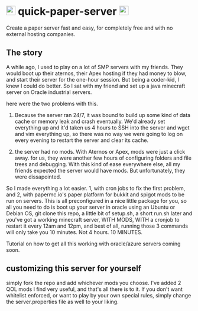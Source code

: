 # <img src="https://emoji.discord.st/emojis/768b108d-274f-4f44-a634-8477b16efce7.gif" width="25"> quick-paper-server <img src="https://emoji.discord.st/emojis/768b108d-274f-4f44-a634-8477b16efce7.gif" width="25">
 Create a paper server fast and easy, for completely free and with no external hosting companies.
 
 
 ## The story
 
 A while ago, I used to play on a lot of SMP servers with my friends. They would boot up their aternos, their Apex hosting if they had money to blow, and start their server for the one-hour session. But being a coder-kid, I knew I could do better. So I sat with my friend and set up a java minecraft server on Oracle industrial servers. 
 
 here were the two problems with this.
 1. Because the server ran 24/7, it was bound to build up some kind of data cache or memory leak and crash eventually. We'd already set everything up and it'd taken us 4 hours to SSH into the server and wget and vim everything up, so there was no way we were going to log on every evening to restart the server and clear its cache.
 
 2. the server had no mods. With Aternos or Apex, mods were just a click away. for us, they were another few hours of configuring folders and file trees and debugging. With this kind of ease everywhere else, all my friends expected the server would have mods. But unfortunately, they were dissapointed.
 
 So I made everything a lot easier. 1, with cron jobs to fix the first problem, and 2, with papermc.io's paper platform for bukkit and spigot mods to be run on servers. This is all preconfigured in a nice little package for you, so all you need to do is boot up your server in oracle using an Ubuntu or Debian OS, git clone this repo, a little bit of setup.sh, a short run.sh later and you've got a working minecraft server, WITH MODS, WITH a cronjob to restart it every 12am and 12pm, and best of all, running those 3 commands will only take you 10 minutes. Not 4 hours. 10 MINUTES.
 
 Tutorial on how to get all this working with oracle/azure servers coming soon.
 
 
 ## customizing this server for yourself

simply fork the repo and add whichever mods you choose. I've added 2 QOL mods I find very useful, and that's all there is to it. If you don't want whitelist enforced, or want to play by your own special rules, simply change the server.properties file as well to your liking.
